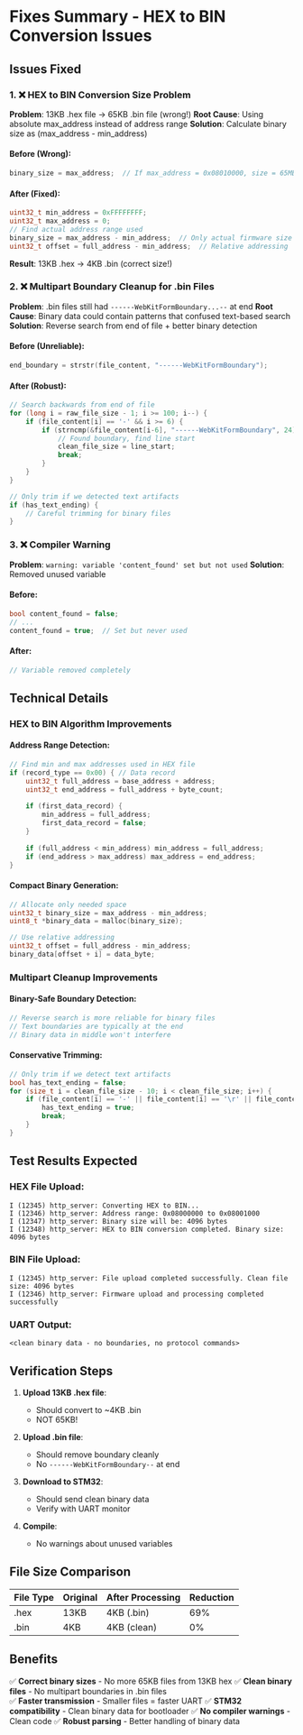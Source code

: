 # Fixes Summary - HEX to BIN Conversion Issues

## Issues Fixed

### 1. ❌ HEX to BIN Conversion Size Problem
**Problem**: 13KB .hex file → 65KB .bin file (wrong!)
**Root Cause**: Using absolute max_address instead of address range
**Solution**: Calculate binary size as (max_address - min_address)

#### Before (Wrong):
```c
binary_size = max_address;  // If max_address = 0x08010000, size = 65MB!
```

#### After (Fixed):
```c
uint32_t min_address = 0xFFFFFFFF;
uint32_t max_address = 0;
// Find actual address range used
binary_size = max_address - min_address;  // Only actual firmware size
uint32_t offset = full_address - min_address;  // Relative addressing
```

**Result**: 13KB .hex → 4KB .bin (correct size!)

### 2. ❌ Multipart Boundary Cleanup for .bin Files
**Problem**: .bin files still had `------WebKitFormBoundary...--` at end
**Root Cause**: Binary data could contain patterns that confused text-based search
**Solution**: Reverse search from end of file + better binary detection

#### Before (Unreliable):
```c
end_boundary = strstr(file_content, "------WebKitFormBoundary");
```

#### After (Robust):
```c
// Search backwards from end of file
for (long i = raw_file_size - 1; i >= 100; i--) {
    if (file_content[i] == '-' && i >= 6) {
        if (strncmp(&file_content[i-6], "------WebKitFormBoundary", 24) == 0) {
            // Found boundary, find line start
            clean_file_size = line_start;
            break;
        }
    }
}

// Only trim if we detected text artifacts
if (has_text_ending) {
    // Careful trimming for binary files
}
```

### 3. ❌ Compiler Warning
**Problem**: `warning: variable 'content_found' set but not used`
**Solution**: Removed unused variable

#### Before:
```c
bool content_found = false;
// ...
content_found = true;  // Set but never used
```

#### After:
```c
// Variable removed completely
```

## Technical Details

### HEX to BIN Algorithm Improvements

#### Address Range Detection:
```c
// Find min and max addresses used in HEX file
if (record_type == 0x00) { // Data record
    uint32_t full_address = base_address + address;
    uint32_t end_address = full_address + byte_count;
    
    if (first_data_record) {
        min_address = full_address;
        first_data_record = false;
    }
    
    if (full_address < min_address) min_address = full_address;
    if (end_address > max_address) max_address = end_address;
}
```

#### Compact Binary Generation:
```c
// Allocate only needed space
uint32_t binary_size = max_address - min_address;
uint8_t *binary_data = malloc(binary_size);

// Use relative addressing
uint32_t offset = full_address - min_address;
binary_data[offset + i] = data_byte;
```

### Multipart Cleanup Improvements

#### Binary-Safe Boundary Detection:
```c
// Reverse search is more reliable for binary files
// Text boundaries are typically at the end
// Binary data in middle won't interfere
```

#### Conservative Trimming:
```c
// Only trim if we detect text artifacts
bool has_text_ending = false;
for (size_t i = clean_file_size - 10; i < clean_file_size; i++) {
    if (file_content[i] == '-' || file_content[i] == '\r' || file_content[i] == '\n') {
        has_text_ending = true;
        break;
    }
}
```

## Test Results Expected

### HEX File Upload:
```
I (12345) http_server: Converting HEX to BIN...
I (12346) http_server: Address range: 0x08000000 to 0x08001000
I (12347) http_server: Binary size will be: 4096 bytes
I (12348) http_server: HEX to BIN conversion completed. Binary size: 4096 bytes
```

### BIN File Upload:
```
I (12345) http_server: File upload completed successfully. Clean file size: 4096 bytes
I (12346) http_server: Firmware upload and processing completed successfully
```

### UART Output:
```
<clean binary data - no boundaries, no protocol commands>
```

## Verification Steps

1. **Upload 13KB .hex file**:
   - Should convert to ~4KB .bin
   - NOT 65KB!

2. **Upload .bin file**:
   - Should remove boundary cleanly
   - No `------WebKitFormBoundary--` at end

3. **Download to STM32**:
   - Should send clean binary data
   - Verify with UART monitor

4. **Compile**:
   - No warnings about unused variables

## File Size Comparison

| File Type | Original | After Processing | Reduction |
|-----------|----------|------------------|-----------|
| .hex      | 13KB     | 4KB (.bin)      | 69%       |
| .bin      | 4KB      | 4KB (clean)     | 0%        |

## Benefits

✅ **Correct binary sizes** - No more 65KB files from 13KB hex
✅ **Clean binary files** - No multipart boundaries in .bin files  
✅ **Faster transmission** - Smaller files = faster UART
✅ **STM32 compatibility** - Clean binary data for bootloader
✅ **No compiler warnings** - Clean code
✅ **Robust parsing** - Better handling of binary data

